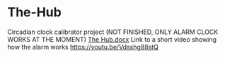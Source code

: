 # The-Hub
Circadian clock calibrator project (NOT FINISHED, ONLY ALARM CLOCK WORKS AT THE MOMENT)
[The Hub.docx](https://github.com/ArunasJok/The-Hub/files/7802634/The.Hub.docx)
Link to a short video showing how the alarm works https://youtu.be/Vdsshg88stQ
